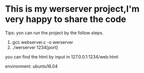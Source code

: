 # This is my werserver project,I'm very happy to share the code

Tips:
yon can run the project by the follow steps.
1. gcc webserver.c -o werserver
2. ./werserver 1234[port]

you can find the html by input in 
127.0.0.1:1234/web.html

environment:
ubuntu16.04

